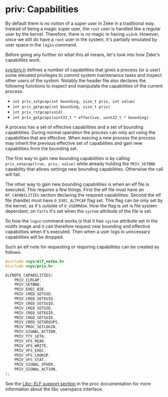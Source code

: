 priv: Capabilities
==================

By default there is no notion of a super user in Zeke in a traditional way.
Instead of being a magic super user, the `root` user is handled like a
regular user by the kernel. Therefore, there is no magic in having `uid=0`.
However, since we still do have a `root` user in the system, it's partially
emulated by user space in the `login` command.

Before going any further on what this all means, let's look into how Zeke's
capabilites work.

[sys/priv.h](/include/sys/priv.h) defines a number of capabilities that gives
a process (or a user) some elevated privileges to commit system maintenance
tasks and inspect other users of the system. Notably the header file also
declares the following functions to inspect and manipulate the capabilities
of the current process:

- `int priv_setpcap(int bounding, size_t priv, int value)`
- `int priv_getpcap(int bounding, size_t priv)`
- `int priv_rstpcap(void)`
- `int priv_getpcaps(uint32_t * effective, uint32_t * bounding)`

A process has a set of effective capabilities and a set of bounding
capabilities. During normal operation the process can only act using the
capabilities that are effective. When execing a new process the process
may inherit the previous effective set of capabilities and gain new
capabilities from the bounding set.

The first way to gain new bounding capabilities is by calling
`priv_setpcap(true, priv, value)` while already holding the `PRIV_SETBND`
capability that allows settings new bounding capabilities. Otherwise the
call will fail.

The other way to gain new bounding capabilities is when an elf file is
executed. This requires a few things. First the elf file must have an
`NT_CAPABILITIES` section declaring the required capabilities. Second the
elf file (handle) must have `O_EXEC_ALTPCAP` flag set. This flag can be
only set by the kernel, as it's outside of `O_USERMASK`. How the flag
is set is file system dependant, on `fatfs` it's set when the `system`
attribute of the file is set.

So how the `login` command works is that it has `system` attribute set
in the rootfs image and it can therefore request new bounding and effective
capabilities when it's executed. Then when a user logs in unncessary
capabilities will be dropped.

Such an elf note for requesting or requiring capabilities can be created
as follows:

```c
#include <sys/elf_notes.h>
#include <sys/priv.h>

ELFNOTE_CAPABILITIES(
    PRIV_CLRCAP,
    PRIV_SETBND,
    PRIV_EXEC_B2E,
    PRIV_CRED_SETUID,
    PRIV_CRED_SETEUID,
    PRIV_CRED_SETSUID,
    PRIV_CRED_SETGID,
    PRIV_CRED_SETEGID,
    PRIV_CRED_SETSGID,
    PRIV_CRED_SETGROUPS,
    PRIV_PROC_SETLOGIN,
    PRIV_SIGNAL_ACTION,
    PRIV_TTY_SETA,
    PRIV_VFS_READ,
    PRIV_VFS_WRITE,
    PRIV_VFS_EXEC,
    PRIV_VFS_LOOKUP,
    PRIV_VFS_STAT,
    PRIV_SIGNAL_OTHER,
    PRIV_SIGNAL_ACTION,
);
```

See the [Libc: ELF support section](proc.md) in the proc documentation for more
information about the libc userspace interface.
